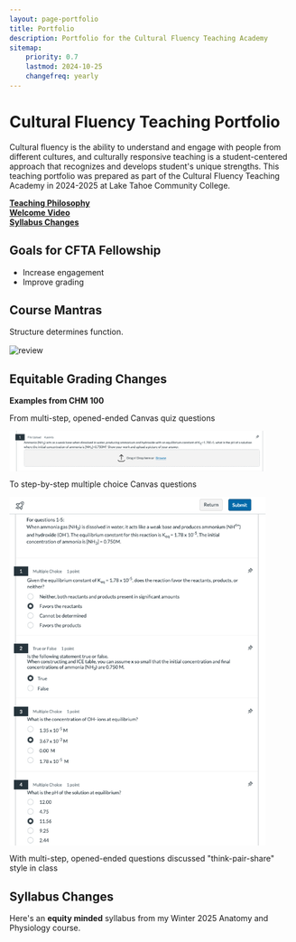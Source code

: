 ```yaml
---
layout: page-portfolio
title: Portfolio
description: Portfolio for the Cultural Fluency Teaching Academy 
sitemap:
    priority: 0.7
    lastmod: 2024-10-25
    changefreq: yearly
---
```


# Cultural Fluency Teaching Portfolio

Cultural fluency is the ability to understand and engage with people from different cultures, and culturally responsive teaching is a student-centered approach that recognizes and develops student's unique strengths. This teaching portfolio was prepared as part of the Cultural Fluency Teaching Academy in 2024-2025 at Lake Tahoe Community College. 

[**Teaching Philosophy**](https://www.raynaharris.com/blog/teaching-philosophy/)  
[**Welcome Video**](https://www.raynaharris.com/welcome/)  
[**Syllabus Changes**](https://www.raynaharris.com/syllabus/)  
 
## Goals for CFTA Fellowship

- Increase engagement 
- Improve grading


## Course Mantras

Structure determines function.

<img src="https://www.bio.purdue.edu/news/articles/2017/images/Advances_manuscript_Figure_1-article.jpg" alt="review" width="90%" align="center"/>


## Equitable Grading Changes

**Examples from CHM 100**

From multi-step, opened-ended Canvas quiz questions 

<img src="/images/CFTA-1.png" alt="review" width="90%" align="center"/>

To step-by-step multiple choice Canvas questions

<img src="/images/CFTA-2.png" alt="review" width="90%" align="center"/>

With multi-step, opened-ended questions discussed "think-pair-share" style in class 



## Syllabus Changes

Here's an **equity minded** syllabus from my Winter 2025 Anatomy and Physiology course. 

<object data="/assets/pdfs/syllabus.pdf" width="900" height="500" type='application/pdf'></object>

